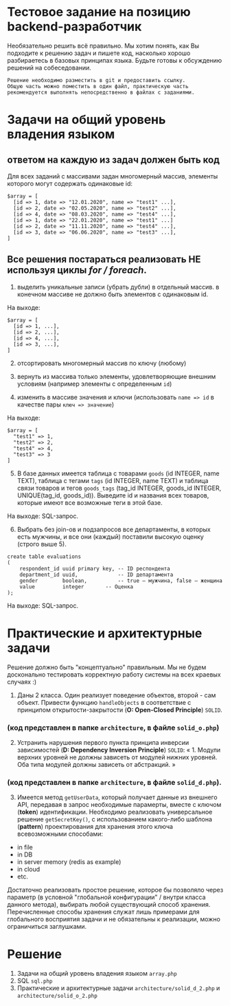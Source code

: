 # Тестовое задание на позицию backend-разработчик

Необязательно решить всё правильно. Мы хотим понять, как Вы подходите к решению задач и пишете код, насколько хорошо разбираетесь в базовых принципах языка.
Будьте готовы к обсуждению решений на собеседовании.
```
Решение необходимо разместить в git и предоставить ссылку. 
Общую часть можно поместить в один файл, практическую часть рекомендуется выполнять непосредственно в файлах с заданиями.
```

# Задачи на общий уровень владения языком
## ответом на каждую из задач должен быть код

Для всех заданий с массивами задан многомерный массив, элементы которого могут содержать одинаковые id:
```
$array = [
  [id => 1, date => "12.01.2020", name => "test1" ...],
  [id => 2, date => "02.05.2020", name => "test2" ...],
  [id => 4, date => "08.03.2020", name => "test4" ...],
  [id => 1, date => "22.01.2020", name => "test1" ...]
  [id => 2, date => "11.11.2020", name => "test4" ...],
  [id => 3, date => "06.06.2020", name => "test3" ...],
]
```

## Все решения постараться реализовать **НЕ** используя циклы _for / foreach_.

1. выделить уникальные записи (убрать дубли) в отдельный массив.
   в конечном массиве не должно быть элементов с одинаковым id.

На выходе:
```
$array = [
  [id => 1, ...],
  [id => 2, ...],
  [id => 4, ...],
  [id => 3, ...],
]
```

2. отсортировать многомерный массив по ключу (любому)

3. вернуть из массива только элементы, удовлетворяющие внешним условиям (например элементы с определенным `id`)

4. изменить в массиве значения и ключи (использовать `name => id` в качестве пары `ключ => значение`)

На выходе:
```
$array = [
  "test1" => 1,
  "test2" => 2,
  "test4" => 4,
  "test3" => 3
]
```

5. В базе данных имеется таблица с товарами `goods` (id INTEGER, name TEXT),
   таблица с тегами `tags` (id INTEGER, name TEXT) и таблица связи товаров и тегов
   `goods_tags` (tag_id INTEGER, goods_id INTEGER, UNIQUE(tag_id, goods_id)).
   Выведите id и названия всех товаров, которые имеют все возможные теги в этой базе.

На выходе: SQL-запрос.

6. Выбрать без join-ов и подзапросов все департаменты,
   в которых есть мужчины, и все они (каждый) поставили высокую оценку (строго выше 5).
```
create table evaluations
(
    respondent_id uuid primary key, -- ID респондента
    department_id uuid,             -- ID департамента
    gender        boolean,          -- true — мужчина, false — женщина 
    value         integer	    -- Оценка
);
```
На выходе: SQL-запрос.

# Практические и архитектурные задачи
Решение должно быть "концептуально" правильным. Мы не будем досконально тестировать корректную работу системы на всех краевых случаях :)

1. Даны 2 класса. Один реализует поведение объектов, второй - сам объект.
   Привести функцию `handleObjects` в соответствие с принципом открытости-закрытости (**O: Open-Closed Principle**) `SOLID`.
### (код представлен в папке `architecture`, в файле `solid_o.php`)

2. Устранить нарушения первого пункта принципа инверсии зависимостей (**D: Dependency Inversion Principle**) `SOLID`:
   « 1. Модули верхних уровней не должны зависеть от модулей нижних уровней. Оба типа модулей должны зависеть от абстракций. »
### (код представлен в папке `architecture`, в файле `solid_d.php`).

3. Имеется метод `getUserData`, который получает данные из внешнего API, передавая в запрос необходимые парамерты, вместе с ключом (**token**) идентификации.
   Необходимо реализовать универсальное решение `getSecretKey()`, с использованием какого-либо шаблона (**pattern**) проектирования
   для хранения этого ключа всевозможными способами:
- in file
- in DB
- in server memоry (redis as example)
- in cloud
- etc.

Достаточно реализовать простое решение, которое бы позволяло через параметр (в условной "глобальной конфигурации" / внутри класса данного метода), выбирать любой существующий способ хранения.
Перечисленные способы хранения служат лишь примерами для глобального восприятия задачи и не обязательны к реализации, можно ограничиться заглушками.

# Решение
1. Задачи на общий уровень владения языком `array.php`
2. SQL `sql.php`
3. Практические и архитектурные задачи `architecture/solid_d_2.php` и `architecture/solid_o_2.php`